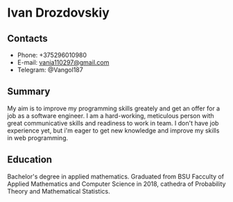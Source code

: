 # **Ivan Drozdovskiy**
## **Contacts**
* Phone: +375296010980
* E-mail: vania110297@gmail.com
* Telegram: @Vangol187
## **Summary**
My aim is to improve my programming skills greately and get an offer for a job as a software engineer. I am a hard-working, meticulous person with great communicative skills and readiness to work in team. I don't have job experience yet, but i'm eager to get new knowledge and improve my skills in web programming.
## **Education**
Bachelor's degree in applied mathematics.
Graduated from BSU Facculty of  Applied Mathematics and Computer Science in 2018, cathedra of Probability Theory and Mathematical Statistics.